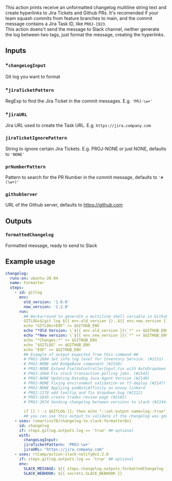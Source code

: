 This action prints receive an unformatted changelog multiline string text and create hyperlinks to Jira Tickets and Github PRs. It's recomended if your team squash commits from feature branches to main, and the commit message contains a Jira Task ID, like `PROJ-1923`.  
This action doens't send the message to Slack channel, neither generate the log between two tags, just format the message, creating the hyperlinks.

## Inputs

### \*`changeLogInput`

Git log you want to format

### \*`jiraTicketPattern`

RegExp to find the Jira Ticket in the commit messages. E.g. `'PRJ-\w+'`

### \*`jiraURL`

Jira URL used to create the Task URL. E.g. `https://jira.company.com`

### `jiraTicketIgnorePattern`

String to ignore certain Jira Tickets. E.g. PROJ-NONE or just NONE, defaults to `'NONE'`

### `prNumberPattern`

Pattern to search for the PR Number in the commit message, defaults to `'#(\w+)'`

### `githubServer`

URL of the Github server, defaults to https://github.com

## Outputs

### `formattedChangelog`

Formatted message, ready to send to Slack

## Example usage

```yaml
changelog:
  runs-on: ubuntu-20.04
  name: Formatter
  steps:
    - id: gitlog
      env:
        old_version: '1.0.0'
        new_version: '1.2.0'
      run:
        ## Workarround to generate a multiline shell variable in Github Actions
        GITLOG=$(git log ${{ env.old_version }}..${{ env.new_version }} --oneline | cut -f 2- -d ' ')
        echo "GITLOG<<EOF" >> $GITHUB_ENV
        echo "*Old Version: \`${{ env.old_version }}\`*" >> $GITHUB_ENV
        echo "*New version: \`${{ env.new_version }}\`*" >> $GITHUB_ENV
        echo "*Changes:*" >> $GITHUB_ENV
        echo "$GITLOG" >> $GITHUB_ENV
        echo "EOF" >> $GITHUB_ENV
        ## Example of output expected from this command ##
        # PROJ-2684 Set info log level for Inventory Service. (#2151)
        # PROJ-NONE add BadgeBase component (#2150)
        # PROJ-NONE Extend FieldsControllerInput.tsx with AutoDropdown (#2134)
        # PROJ-2684 Fix stuck transaction polling jobs. (#2143)
        # PROJ-NONE Updating Datadog Java Agent Version (#2148)
        # PROJ-NONE Fixing environment validation on tf-deploy (#2147)
        # PROJ-NONE Applying podAntiAffinity on envoy-linkerd
        # PROJ-2178 add tooltip and fix dropdown bug (#2122)
        # PROJ-2645 create trades review page (#2102)
        # PROJ-2674 Sending changelog between versions to slack (#2144)

        if [[ ! -z $GITLOG ]]; then echo "::set-output name=log::true"; fi
        ## you can use this output to validate if the changelog was generated before following with the workflow
    - uses: rsmartins78/changelog-to-slack-formatter@v1
      id: changelog
      if: steps.gitlog.outputs.log == 'true' ## optional
      with:
        changeLogInput:
        jiraTicketPattern: 'PROJ-\w+'
        jiraURL: "https://jira.company.com"
    - uses: rtCamp/action-slack-notify@v2.2.0
      if: steps.gitlog.outputs.log == 'true' ## optional
      env:
        SLACK_MESSAGE: ${{ steps.changelog.outputs.formattedChangelog }}
        SLACK_WEBHOOK: ${{ secrets.SLACK_WEBHOOK }}
```
